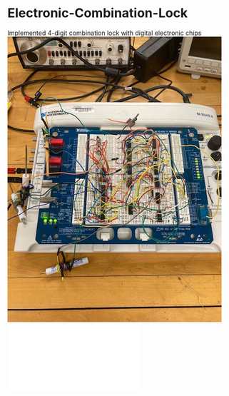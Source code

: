 # Electronic-Combination-Lock
Implemented 4-digit combination lock with digital electronic chips
![Screenshot](CircuitLock.jpg)
![Screenshot](LOCK_1.pdf)
